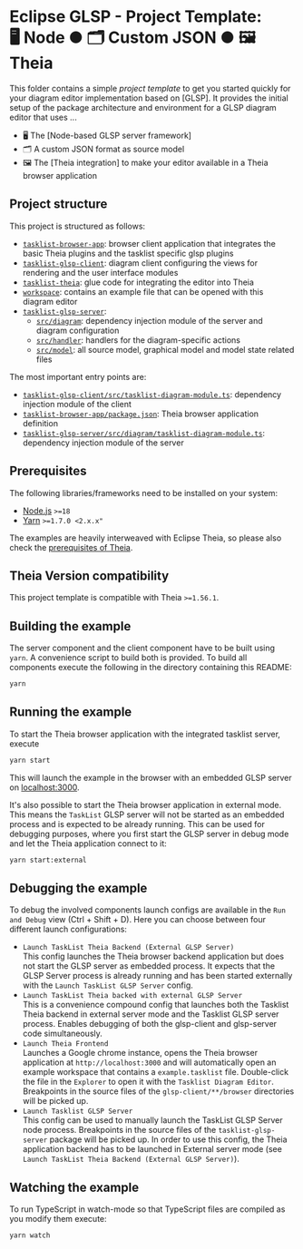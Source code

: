 # Eclipse GLSP - Project Template:<br> 🖥️ Node ● 🗂️ Custom JSON ● 🖼️ Theia

This folder contains a simple _project template_ to get you started quickly for your diagram editor implementation based on [GLSP].
It provides the initial setup of the package architecture and environment for a GLSP diagram editor that uses ...

-   🖥️ The [Node-based GLSP server framework]
-   🗂️ A custom JSON format as source model
-   🖼️ The [Theia integration] to make your editor available in a Theia browser application

## Project structure

This project is structured as follows:

-   [`tasklist-browser-app`](./tasklist-browser-app): browser client application that integrates the basic Theia plugins and the tasklist specific glsp plugins
-   [`tasklist-glsp-client`](./tasklist-glsp-client): diagram client configuring the views for rendering and the user interface modules
-   [`tasklist-theia`](./tasklist-theia): glue code for integrating the editor into Theia
-   [`workspace`](./workspace): contains an example file that can be opened with this diagram editor
-   [`tasklist-glsp-server`](./tasklist-glsp-server):
    -   [`src/diagram`](./tasklist-glsp-server/src/diagram): dependency injection module of the server and diagram configuration
    -   [`src/handler`](./tasklist-glsp-server/src/handler): handlers for the diagram-specific actions
    -   [`src/model`](./tasklist-glsp-server/src/model): all source model, graphical model and model state related files

The most important entry points are:

-   [`tasklist-glsp-client/src/tasklist-diagram-module.ts`](./tasklist-glsp-client/src/tasklist-diagram-module.ts): dependency injection module of the client
-   [`tasklist-browser-app/package.json`](tasklist-browser-app/package.json): Theia browser application definition
-   [`tasklist-glsp-server/src/diagram/tasklist-diagram-module.ts`](./tasklist-glsp-server/src/diagram/tasklist-diagram-module.ts): dependency injection module of the server

## Prerequisites

The following libraries/frameworks need to be installed on your system:

-   [Node.js](https://nodejs.org/en/) `>=18`
-   [Yarn](https://classic.yarnpkg.com/en/docs/install#debian-stable) `>=1.7.0 <2.x.x"`

The examples are heavily interweaved with Eclipse Theia, so please also check the [prerequisites of Theia](https://github.com/eclipse-theia/theia/blob/master/doc/Developing.md#prerequisites).

## Theia Version compatibility

This project template is compatible with Theia `>=1.56.1`.

## Building the example

The server component and the client component have to be built using `yarn`.
A convenience script to build both is provided.
To build all components execute the following in the directory containing this README:

```bash
yarn
```

## Running the example

To start the Theia browser application with the integrated tasklist server, execute

```bash
yarn start
```

This will launch the example in the browser with an embedded GLSP server on [localhost:3000](http://localhost:3000).

It's also possible to start the Theia browser application in external mode. This means the `TaskList` GLSP server will not be started as an embedded process and is expected to be already running. This can be used for debugging purposes, where you first start the GLSP server in debug mode and let the Theia application connect to it:

```bash
yarn start:external
```

## Debugging the example

To debug the involved components launch configs are available in the `Run and Debug` view (Ctrl + Shift + D).
Here you can choose between four different launch configurations:

-   `Launch TaskList Theia Backend (External GLSP Server)`<br>
    This config launches the Theia browser backend application but does not start the GLSP server as embedded process.
    It expects that the GLSP Server process is already running and has been started externally with the `Launch TaskList GLSP Server` config.
-   `Launch TaskList Theia backed with external GLSP Server`<br>
    This is a convenience compound config that launches both the Tasklist Theia backend in external server mode and the Tasklist GLSP server process. Enables debugging of both the glsp-client and glsp-server code simultaneously.
-   `Launch Theia Frontend`<br>
    Launches a Google chrome instance, opens the Theia browser application at `http://localhost:3000` and will automatically open an example workspace that contains a `example.tasklist` file.
    Double-click the file in the `Explorer` to open it with the `Tasklist Diagram Editor`.
    Breakpoints in the source files of the `glsp-client/**/browser` directories will be picked up.
-   `Launch Tasklist GLSP Server`<br>
    This config can be used to manually launch the TaskList GLSP Server node process. Breakpoints in the source files of the `tasklist-glsp-server` package will be picked up. In order to use this config, the Theia application backend has to be launched in External server mode (see `Launch TaskList Theia Backend (External GLSP Server)`).

## Watching the example

To run TypeScript in watch-mode so that TypeScript files are compiled as you modify them execute:

```bash
yarn watch
```
